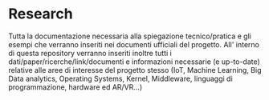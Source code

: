 # Research
Tutta la documentazione necessaria alla spiegazione tecnico/pratica e gli esempi che verranno inseriti nei documenti ufficiali del progetto. All' interno di questa repository verranno inseriti inoltre tutti i dati/paper/ricerche/link/documenti e informazioni necessarie (e up-to-date) relative alle aree di interesse del progetto stesso (IoT, Machine Learning, Big Data analytics, Operating Systems, Kernel, Middleware, linguaggi di programmazione, hardware ed AR/VR...)
